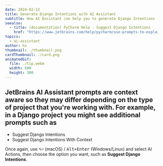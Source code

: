 ```yaml
---
date: 2024-02-12
title: Generate Django Intentions with AI Assistant
subtitle: How AI Assistant can help you to generate Django Intentions
seealso:
  - title: (documentation) PyCharm Help - Suggest Django Intentions
    href: "https://www.jetbrains.com/help/pycharm/use-prompts-to-explain-and-refactor-your-code.html#suggest-django-intentions"
topics:
  - ai-assistant
author: hs
thumbnail: ./thumbnail.png
cardThumbnail: ./card.png
animatedGif:
  file: ./tip.webm
  width: 600
  height: 300
---
```


## JetBrains AI Assistant prompts are context aware so they may differ depending on the type of project that you're working with. For example, in a Django project you might see additional prompts such as

- Suggest Django Intentions
- Suggest Django Intentions With Context

Once again, use <kbd>⌥⏎</kbd> (macOS) / <kbd>Alt+Enter</kbd> (Windows/Linux) and select AI Actions, then choose the option you want, such as **Suggest Django Intentions**.
